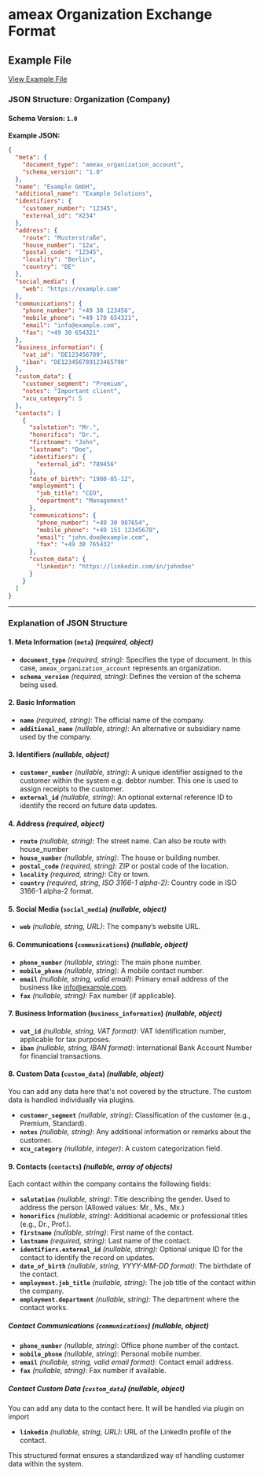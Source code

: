 # ameax Organization Exchange Format

## Example File
[View Example File](../examples/ameax_organization.json)


### **JSON Structure: Organization (Company)**

#### **Schema Version:** `1.0`

**Example JSON:**
```json
{
  "meta": {
    "document_type": "ameax_organization_account",
    "schema_version": "1.0"
  },
  "name": "Example GmbH",
  "additional_name": "Example Solutions",
  "identifiers": {
    "customer_number": "12345",
    "external_id": "X234"
  },
  "address": {
    "route": "Musterstraße",
    "house_number": "12a",
    "postal_code": "12345",
    "locality": "Berlin",
    "country": "DE"
  },
  "social_media": {
    "web": "https://example.com"
  },
  "communications": {
    "phone_number": "+49 30 123456",
    "mobile_phone": "+49 170 654321",
    "email": "info@example.com",
    "fax": "+49 30 654321"
  },
  "business_information": {
    "vat_id": "DE123456789",
    "iban": "DE123456789123465798"
  },
  "custom_data": {
    "customer_segment": "Premium",
    "notes": "Important client",
    "xcu_category": 5
  },
  "contacts": [
    {
      "salutation": "Mr.",
      "honorifics": "Dr.",
      "firstname": "John",
      "lastname": "Doe",
      "identifiers": {
        "external_id": "789456"
      },
      "date_of_birth": "1980-05-12",
      "employment": {
        "job_title": "CEO",
        "department": "Management"
      },
      "communications": {
        "phone_number": "+49 30 987654",
        "mobile_phone": "+49 151 12345678",
        "email": "john.doe@example.com",
        "fax": "+49 30 765432"
      },
      "custom_data": {
        "linkedin": "https://linkedin.com/in/johndoe"
      }
    }
  ]
}
```

---

### **Explanation of JSON Structure**

#### **1. Meta Information (`meta`)** *(required, object)*

- **`document_type`** *(required, string)*: Specifies the type of document. In this case, `ameax_organization_account` represents an organization.
- **`schema_version`** *(required, string)*: Defines the version of the schema being used.

#### **2. Basic Information**

- **`name`** *(required, string)*: The official name of the company.
- **`additional_name`** *(nullable, string)*: An alternative or subsidiary name used by the company.

#### **3. Identifiers** *(nullable, object)*
- **`customer_number`** *(nullable, string)*: A unique identifier assigned to the customer within the system e.g. debtor number. This one is used to assign receipts to the customer.
- **`external_id`** *(nullable, string)*: An optional external reference ID to identify the record on future data updates.

#### **4. Address** *(required, object)*

- **`route`** *(nullable, string)*: The street name. Can also be route with house_number
- **`house_number`** *(nullable, string)*: The house or building number.
- **`postal_code`** *(required, string)*: ZIP or postal code of the location.
- **`locality`** *(required, string)*: City or town.
- **`country`** *(required, string, ISO 3166-1 alpha-2)*: Country code in ISO 3166-1 alpha-2 format.

#### **5. Social Media (`social_media`)** *(nullable, object)*

- **`web`** *(nullable, string, URL)*: The company’s website URL.

#### **6. Communications (`communications`)** *(nullable, object)*

- **`phone_number`** *(nullable, string)*: The main phone number.
- **`mobile_phone`** *(nullable, string)*: A mobile contact number.
- **`email`** *(nullable, string, valid email)*: Primary email address of the business like info@example.com.
- **`fax`** *(nullable, string)*: Fax number (if applicable).

#### **7. Business Information (`business_information`)** *(nullable, object)*

- **`vat_id`** *(nullable, string, VAT format)*: VAT Identification number, applicable for tax purposes.
- **`iban`** *(nullable, string, IBAN format)*: International Bank Account Number for financial transactions.

#### **8. Custom Data (`custom_data`)** *(nullable, object)*

You can add any data here that's not covered by the structure. The custom data is handled individually via plugins.

- **`customer_segment`** *(nullable, string)*: Classification of the customer (e.g., Premium, Standard).
- **`notes`** *(nullable, string)*: Any additional information or remarks about the customer.
- **`xcu_category`** *(nullable, integer)*: A custom categorization field.

#### **9. Contacts (`contacts`)** *(nullable, array of objects)*

Each contact within the company contains the following fields:

- **`salutation`** *(nullable, string)*: Title describing the gender. Used to address the person (Allowed values: Mr., Ms., Mx.)
- **`honorifics`** *(nullable, string)*: Additional academic or professional titles (e.g., Dr., Prof.).
- **`firstname`** *(nullable, string)*: First name of the contact.
- **`lastname`** *(required, string)*: Last name of the contact.
- **`identifiers.external_id`** *(nullable, string)*: Optional unique ID for the contact to identify the record on updates.
- **`date_of_birth`** *(nullable, string, YYYY-MM-DD format)*: The birthdate of the contact.
- **`employment.job_title`** *(nullable, string)*: The job title of the contact within the company.
- **`employment.department`** *(nullable, string)*: The department where the contact works.

##### **Contact Communications (`communications`)** *(nullable, object)*

- **`phone_number`** *(nullable, string)*: Office phone number of the contact.
- **`mobile_phone`** *(nullable, string)*: Personal mobile number.
- **`email`** *(nullable, string, valid email format)*: Contact email address.
- **`fax`** *(nullable, string)*: Fax number if available.

##### **Contact Custom Data (`custom_data`)** *(nullable, object)*

You can add any data to the contact here. It will be handled via plugin on import

- **`linkedin`** *(nullable, string, URL)*: URL of the LinkedIn profile of the contact.


This structured format ensures a standardized way of handling customer data within the system.

